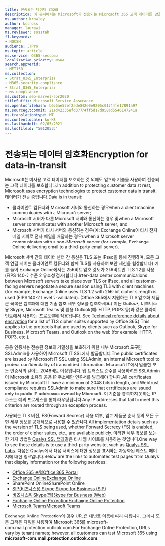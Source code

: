 ```yaml
---
title: 전송되는 데이터 암호화
description: 이 문서에서는 Microsoft가 전송되는 Microsoft 365 고객 데이터를 암호화하는 방법에 대한 간략한 설명을 제공합니다.
ms.author: krowley
author: kccross
manager: laurawi
ms.reviewer: sosstah
f1.keywords:
- NOCSH
audience: ITPro
ms.topic: article
ms.service: O365-seccomp
localization_priority: None
search.appverid:
- MET150
ms.collection:
- Strat_O365_Enterprise
- M365-security-compliance
- Strat_O365_Enterprise
- MS-Compliance
ms.custom: seo-marvel-apr2020
titleSuffix: Microsoft Service Assurance
ms.openlocfilehash: b6d6ae53ef2ade842e0e9205c01b44fe17891a97
ms.sourcegitcommit: 21ed42335efd37774ff5d17d9586d5546147241a
ms.translationtype: MT
ms.contentlocale: ko-KR
ms.lasthandoff: 02/05/2021
ms.locfileid: "50120537"
---
```

# <a name="encryption-for-data-in-transit"></a><span data-ttu-id="fd637-103">전송되는 데이터 암호화</span><span class="sxs-lookup"><span data-stu-id="fd637-103">Encryption for data-in-transit</span></span>

<span data-ttu-id="fd637-104">Microsoft는 미사용 고객 데이터를 보호하는 것 외에도 암호화 기술을 사용하여 전송되는 고객 데이터를 보호합니다.</span><span class="sxs-lookup"><span data-stu-id="fd637-104">In addition to protecting customer data at rest, Microsoft uses encryption technologies to protect customer data in transit.</span></span> <span data-ttu-id="fd637-105">데이터가 전송 중입니다.</span><span class="sxs-lookup"><span data-stu-id="fd637-105">Data is in transit:</span></span>

- <span data-ttu-id="fd637-106">클라이언트 컴퓨터와 Microsoft 서버와 통신하는 경우</span><span class="sxs-lookup"><span data-stu-id="fd637-106">when a client machine communicates with a Microsoft server;</span></span>
- <span data-ttu-id="fd637-107">Microsoft 서버가 다른 Microsoft 서버와 통신하는 경우 및</span><span class="sxs-lookup"><span data-stu-id="fd637-107">when a Microsoft server communicates with another Microsoft server; and</span></span>
- <span data-ttu-id="fd637-108">Microsoft 서버가 타사 서버와 통신하는 경우(예: Exchange Online이 타사 전자 메일 서버로 전자 메일을 배달하는 경우).</span><span class="sxs-lookup"><span data-stu-id="fd637-108">when a Microsoft server communicates with a non-Microsoft server (for example, Exchange Online delivering email to a third-party email server).</span></span>

<span data-ttu-id="fd637-109">Microsoft 서버 간의 데이터 센터 간 통신은 TLS 또는 IPsec을 통해 진행하며, 모든 고객 연결 서버는 클라이언트 컴퓨터와 함께 TLS를 사용하여 보안 세션을 협상합니다( 예를 들어 Exchange Online에서는 256비트 암호 강도가 256비트인 TLS 1.2를 사용(FIPS 140-2 수준 2 유효성 검사)합니다.</span><span class="sxs-lookup"><span data-stu-id="fd637-109">Inter-data center communications between Microsoft servers take place over TLS or IPsec, and all customer-facing servers negotiate a secure session using TLS with client machines (for example, Exchange Online uses TLS 1.2 with 256-bit cipher strength is used (FIPS 140-2 Level 2-validated).</span></span> <span data-ttu-id="fd637-110">(Office [](/microsoft-365/compliance/technical-reference-details-about-encryption) 365에서 지원하는 TLS 암호화 제품군 목록은 암호화에 대한 기술 참조 세부 정보를 참조하세요.) 이는 Outlook, 비즈니스용 Skype, Microsoft Teams 및 웹용 Outlook(예: HTTP, POP3 등)과 같은 클라이언트에서 사용하는 프로토콜에 적용됩니다.</span><span class="sxs-lookup"><span data-stu-id="fd637-110">(See [Technical reference details about encryption](/microsoft-365/compliance/technical-reference-details-about-encryption) for a list of TLS cipher suites supported by Office 365.) This applies to the protocols that are used by clients such as Outlook, Skype for Business, Microsoft Teams, and Outlook on the web (for example, HTTP, POP3, etc.).</span></span>

<span data-ttu-id="fd637-111">공용 인증서는 전송된 정보의 기밀성을 보호하기 위한 내부 Microsoft 도구인 SSLAdmin을 사용하여 Microsoft IT SSL에서 발급합니다.</span><span class="sxs-lookup"><span data-stu-id="fd637-111">The public certificates are issued by Microsoft IT SSL using SSLAdmin, an internal Microsoft tool to protect confidentiality of transmitted information.</span></span> <span data-ttu-id="fd637-112">Microsoft IT에서 발급한 모든 인증서의 길이는 2048비트 이상입니다. 웹 트러스트 준수를 사용하려면 SSLAdmin이 Microsoft 소유의 공용 IP 주소에만 인증서를 발급해야 합니다.</span><span class="sxs-lookup"><span data-stu-id="fd637-112">All certificates issued by Microsoft IT have a minimum of 2048 bits in length, and Webtrust compliance requires SSLAdmin to make sure that certificates are issued only to public IP addresses owned by Microsoft.</span></span> <span data-ttu-id="fd637-113">이 기준을 충족하지 못하는 IP 주소는 예외 프로세스를 통해 라우팅됩니다.</span><span class="sxs-lookup"><span data-stu-id="fd637-113">Any IP addresses that fail to meet this criterion are routed through an exception process.</span></span>

<span data-ttu-id="fd637-114">사용되는 TLS 버전, FS(Forward Secrecy) 사용 여부, 암호 제품군 순서 등의 모든 구현 세부 정보를 공개적으로 사용할 수 있습니다.</span><span class="sxs-lookup"><span data-stu-id="fd637-114">All implementation details such as the version of TLS being used, whether Forward Secrecy (FS) is enabled, the order of cipher suites, etc., are available publicly.</span></span> <span data-ttu-id="fd637-115">이러한 세부 정보를 보는 한 가지 방법은 [Qualys SSL 랩과](https://www.ssllabs.com)같은 타사 웹 사이트를 사용하는 것입니다.</span><span class="sxs-lookup"><span data-stu-id="fd637-115">One way to see these details is to use a third-party website, such as [Qualys SSL Labs](https://www.ssllabs.com).</span></span> <span data-ttu-id="fd637-116">다음은 Qualys에서 다음 서비스에 대한 정보를 표시하는 자동화된 테스트 페이지에 대한 링크입니다.</span><span class="sxs-lookup"><span data-stu-id="fd637-116">Below are the links to automated test pages from Qualys that display information for the following services:</span></span>

- [<span data-ttu-id="fd637-117">Office 365 포털</span><span class="sxs-lookup"><span data-stu-id="fd637-117">Office 365 Portal</span></span>](https://www.ssllabs.com/ssltest/analyze.html?d=portal.office.com&hideResults=on)
- [<span data-ttu-id="fd637-118">Exchange Online</span><span class="sxs-lookup"><span data-stu-id="fd637-118">Exchange Online</span></span>](https://www.ssllabs.com/ssltest/analyze.html?d=outlook.office365.com&hideResults=on)
- [<span data-ttu-id="fd637-119">SharePoint Online</span><span class="sxs-lookup"><span data-stu-id="fd637-119">SharePoint Online</span></span>](https://www.ssllabs.com/ssltest/analyze.html?d=microsoft-my.sharepoint.com&hideResults=on)
- [<span data-ttu-id="fd637-120">SIP(비즈니스용 Skype)</span><span class="sxs-lookup"><span data-stu-id="fd637-120">Skype for Business (SIP)</span></span>](https://www.ssllabs.com/ssltest/analyze.html?d=sipdir.online.lync.com)
- [<span data-ttu-id="fd637-121">비즈니스용 Skype(웹)</span><span class="sxs-lookup"><span data-stu-id="fd637-121">Skype for Business (Web)</span></span>](https://www.ssllabs.com/ssltest/analyze.html?d=webdir.online.lync.com&hideResults=on)
- [<span data-ttu-id="fd637-122">Exchange Online Protection</span><span class="sxs-lookup"><span data-stu-id="fd637-122">Exchange Online Protection</span></span>](https://ssl-tools.net/mailservers/microsoft-com.mail.protection.outlook.com)
- [<span data-ttu-id="fd637-123">Microsoft Teams</span><span class="sxs-lookup"><span data-stu-id="fd637-123">Microsoft Teams</span></span>](https://www.ssllabs.com/ssltest/analyze.html?d=teams.microsoft.com&latest)

<span data-ttu-id="fd637-124">Exchange Online Protection의 경우 URL은 테넌트 이름에 따라 다릅니다. 그러나 모든 고객은 다음을 사용하여 Microsoft 365를 microsoft-com.mail.protection.outlook.com.</span><span class="sxs-lookup"><span data-stu-id="fd637-124">For Exchange Online Protection, URLs vary by tenant names; however, all customers can test Microsoft 365 using **microsoft-com.mail.protection.outlook.com**.</span></span>
